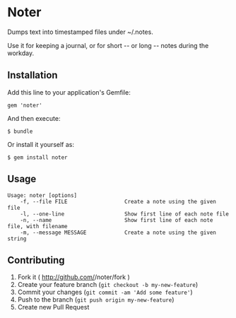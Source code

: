 # Noter

Dumps text into timestamped files under ~/.notes.

Use it for keeping a journal, or for short -- or long -- notes during the workday.

## Installation

Add this line to your application's Gemfile:

    gem 'noter'

And then execute:

    $ bundle

Or install it yourself as:

    $ gem install noter

## Usage

    Usage: noter [options]
        -f, --file FILE                  Create a note using the given file
        -l, --one-line                   Show first line of each note file
        -n, --name                       Show first line of each note file, with filename
        -m, --message MESSAGE            Create a note using the given string

## Contributing

1. Fork it ( http://github.com/<my-github-username>/noter/fork )
2. Create your feature branch (`git checkout -b my-new-feature`)
3. Commit your changes (`git commit -am 'Add some feature'`)
4. Push to the branch (`git push origin my-new-feature`)
5. Create new Pull Request
